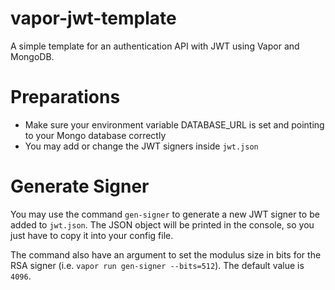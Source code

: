 # vapor-jwt-template
A simple template for an authentication API with JWT using Vapor and MongoDB.

# Preparations
- Make sure your environment variable DATABASE_URL is set and pointing to your Mongo database correctly
- You may add or change the JWT signers inside `jwt.json`

# Generate Signer
You may use the command `gen-signer` to generate a new JWT signer to be added to `jwt.json`. The JSON object will be printed in the console, so you just have to copy it into your config file.

The command also have an argument to set the modulus size in bits for the RSA signer (i.e. `vapor run gen-signer --bits=512`). The default value is `4096`.
